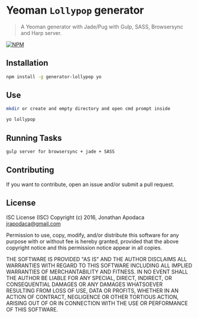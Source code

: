 Yeoman `Lollypop` generator
=======================
> A Yeoman generator with Jade/Pug with Gulp, SASS, Browsersync and Harp server.

[![NPM](https://nodei.co/npm/generator-lollypop.png)](https://nodei.co/npm/generator-lollypop/)

## Installation

```sh
npm install -g generator-lollypop yo
```

## Use

```sh
mkdir or create and empty directory and open cmd prompt inside
```

```sh
yo lollypop
```

## Running Tasks

```sh
gulp server for browsersync + jade + SASS
```

## Contributing

If you want to contribute, open an issue and/or submit a pull request.

## License

ISC License (ISC)
Copyright (c) 2016, Jonathan Apodaca <jrapodaca@gmail.com>

Permission to use, copy, modify, and/or distribute this software for any purpose with or without fee is hereby granted, provided that the above copyright notice and this permission notice appear in all copies.

THE SOFTWARE IS PROVIDED "AS IS" AND THE AUTHOR DISCLAIMS ALL WARRANTIES WITH REGARD TO THIS SOFTWARE INCLUDING ALL IMPLIED WARRANTIES OF MERCHANTABILITY AND FITNESS. IN NO EVENT SHALL THE AUTHOR BE LIABLE FOR ANY SPECIAL, DIRECT, INDIRECT, OR CONSEQUENTIAL DAMAGES OR ANY DAMAGES WHATSOEVER RESULTING FROM LOSS OF USE, DATA OR PROFITS, WHETHER IN AN ACTION OF CONTRACT, NEGLIGENCE OR OTHER TORTIOUS ACTION, ARISING OUT OF OR IN CONNECTION WITH THE USE OR PERFORMANCE OF THIS SOFTWARE.
